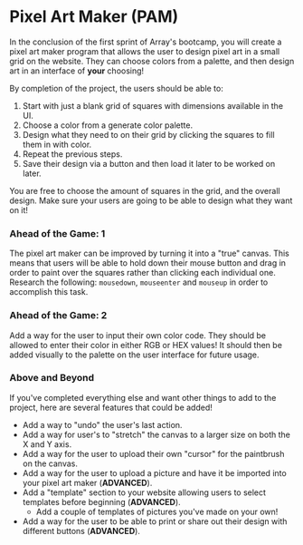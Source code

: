 # Pixel Art Maker (PAM)

In the conclusion of the first sprint of Array's bootcamp, you will create a pixel art maker program that allows the user to design pixel art in a small grid on the website. They can choose colors from a palette, and then design art in an interface of **your** choosing!

By completion of the project, the users should be able to:
1. Start with just a blank grid of squares with dimensions available in the UI.
2. Choose a color from a generate color palette.
3. Design what they need to on their grid by clicking the squares to fill them in with color.
4. Repeat the previous steps. 
5. Save their design via a button and then load it later to be worked on later.

You are free to choose the amount of squares in the grid, and the overall design. Make sure your users are going to be able to design what they want on it! 

### Ahead of the Game: 1

The pixel art maker can be improved by turning it into a "true" canvas. This means that users will be able to hold down their mouse button and drag in order to paint over the squares rather than clicking each individual one. Research the following: `mousedown`, `mouseenter` and `mouseup` in order to accomplish this task. 

### Ahead of the Game: 2

Add a way for the user to input their own color code. They should be allowed to enter their color in either RGB or HEX values! It should then be added visually to the palette on the user interface for future usage.

### Above and Beyond

If you've completed everything else and want other things to add to the project, here are several features that could be added!

- Add a way to "undo" the user's last action. 
- Add a way for user's to "stretch" the canvas to a larger size on both the X and Y axis. 
- Add a way for the user to upload their own "cursor" for the paintbrush on the canvas. 
- Add a way for the user to upload a picture and have it be imported into your pixel art maker (**ADVANCED**).
- Add a "template" section to your website allowing users to select templates before beginning (**ADVANCED**). 
   - Add a couple of templates of pictures you've made on your own!
- Add a way for the user to be able to print or share out their design with different buttons (**ADVANCED**).

